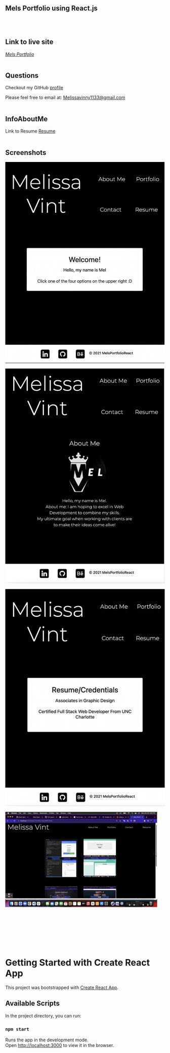 ## Mels Portfolio using React.js
<br>
<br>

## Link to live site
[*Mels Portfolio*](https://blooming-temple-17915.herokuapp.com/)
<br>
<br>

## Questions
Checkout my GitHub [profile](https://github.com/mvint2647)

Please feel free to email at: <Melissavinny1133@gmail.com>
<br>
<br>
## InfoAboutMe
Link to Resume [Resume](https://docs.google.com/document/d/1c5mCvN6fnfzin5IoNwUj3H1cxR4FBLpj08U04_uMDYA/edit?usp=sharing)
<br>
<br>
## Screenshots

![mels-portfolio](readmeimages/ss13.png)

![mels-portfolio](readmeimages/ss12.png)

![mels-portfolio](readmeimages/ss11.png)

![mels-portfolio](readmeimages/port.gif)


<br>
<br>
<br>
<br>
<br>
<br>

# Getting Started with Create React App

This project was bootstrapped with [Create React App](https://github.com/facebook/create-react-app).

## Available Scripts

In the project directory, you can run:

### `npm start`

Runs the app in the development mode.\
Open [http://localhost:3000](http://localhost:3000) to view it in the browser.

<!-- ---------------------------------------------------------------------------------------------------- -->